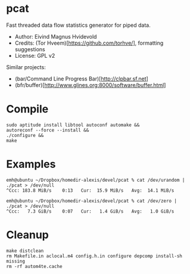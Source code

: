 # pcat

Fast threaded data flow statistics generator for piped data.

- Author: Eivind Magnus Hvidevold
- Credits: (Tor Hveem)[https://github.com/torhve/], formatting suggestions
- License: GPL v2

Similar projects:
- (bar/Command Line Progress Bar)[http://clpbar.sf.net]
- (bfr/buffer)[http://www.glines.org:8000/software/buffer.html]

# Compile

    sudo aptitude install libtool autoconf automake &&
    autoreconf --force --install &&
    ./configure &&
    make

# Examples

    emh@ubuntu ~/Dropbox/homedir-alexis/devel/pcat % cat /dev/urandom | ./pcat > /dev/null
    ^Ccc: 183.8 MiB/s    0:13   Cur:  15.9 MiB/s   Avg:  14.1 MiB/s     

    emh@ubuntu ~/Dropbox/homedir-alexis/devel/pcat % cat /dev/zero | ./pcat > /dev/null 
    ^Ccc:   7.3 GiB/s    0:07   Cur:   1.4 GiB/s   Avg:   1.0 GiB/s     

# Cleanup

    make distclean
    rm Makefile.in aclocal.m4 config.h.in configure depcomp install-sh missing
    rm -rf autom4te.cache
